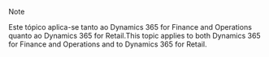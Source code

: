 > [!NOTE]
> <span data-ttu-id="f87f4-101">Este tópico aplica-se tanto ao Dynamics 365 for Finance and Operations quanto ao Dynamics 365 for Retail.</span><span class="sxs-lookup"><span data-stu-id="f87f4-101">This topic applies to both Dynamics 365 for Finance and Operations and to Dynamics 365 for Retail.</span></span> 